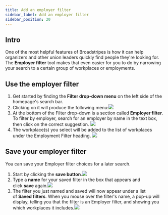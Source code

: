```yaml
---
title: Add an employer filter
sidebar_label: Add an employer filter
sidebar_position: 20
---
```


## Intro
One of the most helpful features of Broadstripes is how it can help organizers and other union leaders quickly find people they're looking for.
The **Employer filter** tool makes that even easier for you to do by narrowing your search to a certain group of workplaces or employments.

## Use the employer filter
1. Get started by finding the **Filter drop-down menu** on the left side of the homepage's search bar.
2. Clicking on it will produce the following menu:![](/img/search/db82d09-employer_filter_7.png)
3. At the bottom of the Filter drop-down is a section called **Employer filter**. To filter by employer, search for an employer by name in the text box, then click on the correct suggestion.
![](/img/search/b4bf51b-employer_filter_8.png)
4. The workplace(s) you select will be added to the list of workplaces under the Employment Filter heading. ![](/img/search/0b77f71-employer_filter_9.png)

## Save your employer filter
You can save your Employer filter choices for a later search.
1. Start by clicking the **save button**.![](/img/search/796f99f-employer_filter_10.png)
2. Type a **name** for your saved filter in the box that appears and click **save** again.![](/img/search/389c96a-employer_filter_11.png)
3. The filter you just named and saved will now appear under a list of **Saved filters**. When you mouse over the filter's name, a pop-up will display, telling you that the filter is an Employer filter, and showing you which workplaces it includes.![](/img/search/30e83a0-employer_filter_12.png)
